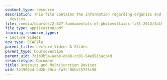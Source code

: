 ```yaml
---
content_type: resource
description: This file contains the information regarding organics and multijunction
  devices.
file: /media/courses/2-627-fundamentals-of-photovoltaics-fall-2013/3b150044bd2b29cafa7c06be15723c58_MIT2_627F13_lec16.pdf
file_type: application/pdf
learning_resource_types:
- Lecture Videos
ocw_type: OCWFile
parent_title: Lecture Videos & Slides
parent_type: CourseSection
parent_uid: 7c1b3b5a-aab8-de88-cc01-54e9515ac34d
resourcetype: Document
title: Organics and Multijunction Devices
uid: 3b150044-bd2b-29ca-fa7c-06be15723c58
---
```

